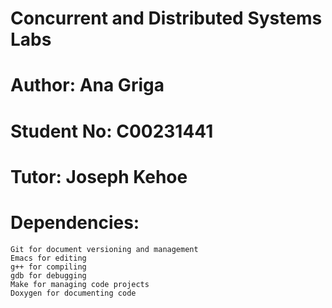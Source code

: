 # Concurrent and Distributed Systems Labs
# Author:  Ana Griga
# Student No: C00231441
# Tutor: Joseph Kehoe
# Dependencies:
	Git for document versioning and management
	Emacs for editing
	g++ for compiling
	gdb for debugging
	Make for managing code projects
	Doxygen for documenting code

	
